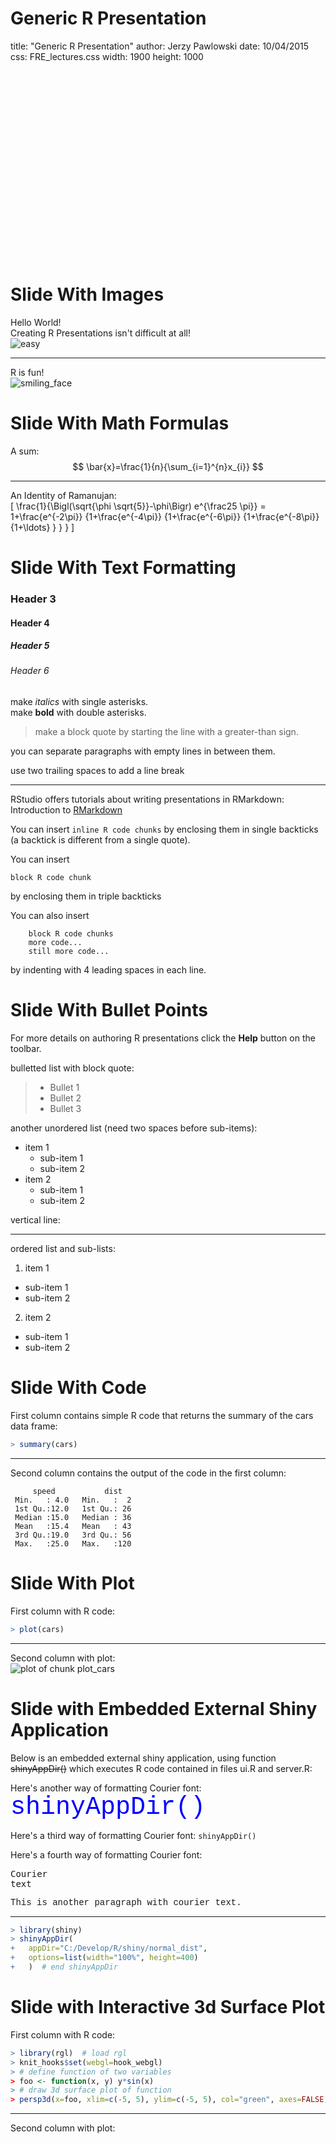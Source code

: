 Generic R Presentation
========================================================
title: "Generic R Presentation"
author: Jerzy Pawlowski
date: 10/04/2015
css: FRE_lectures.css
width: 1900
height: 1000



<div class="midcenter" style="margin-left:-300px; margin-top:300px;">
<img src="engineering_long_color.png"></img>
</div>


Slide With Images
========================================================
Hello World!  
Creating R Presentations isn't difficult at all!  
![easy](image/easy_button.png)

***

R is fun!  
![smiling_face](image/smile_small.png)



Slide With Math Formulas
========================================================

A sum:  
$$
\bar{x}=\frac{1}{n}{\sum_{i=1}^{n}x_{i}}
$$

***

An Identity of Ramanujan:  
\[ \frac{1}{\Bigl(\sqrt{\phi \sqrt{5}}-\phi\Bigr) e^{\frac25 \pi}} = 1+\frac{e^{-2\pi}} {1+\frac{e^{-4\pi}} {1+\frac{e^{-6\pi}} {1+\frac{e^{-8\pi}} {1+\ldots} } } } \]


Slide With Text Formatting
========================================================

### Header 3  
#### Header 4  
##### Header 5  
###### Header 6  

make *italics* with single asterisks.  
make **bold** with double asterisks.  
> make a block quote by starting the line with a greater-than sign.  

you can separate paragraphs with empty lines in between them.  

use two trailing spaces to add a line break  


***

RStudio offers tutorials about writing presentations in RMarkdown: Introduction to [RMarkdown](http://rmarkdown.rstudio.com/)

You can insert `inline R code chunks` by enclosing them in single backticks (a backtick is different from a single quote).  

You can insert 
```
block R code chunk
```
by enclosing them in triple backticks

You can also insert 
```
    block R code chunks
    more code...
    still more code...
```
by indenting with 4 leading spaces in each line.


Slide With Bullet Points
========================================================

For more details on authoring R presentations click the
**Help** button on the toolbar.

bulletted list with block quote:  
>- Bullet 1
>- Bullet 2
>- Bullet 3

another unordered list (need two spaces before sub-items):  
* item 1
  + sub-item 1
  + sub-item 2
* item 2
  + sub-item 1
  + sub-item 2

vertical line:
***

ordered list and sub-lists:  

1. item 1
  + sub-item 1
  + sub-item 2
2. item 2
  + sub-item 1
  + sub-item 2




Slide With Code
========================================================

First column contains simple R code that returns the summary of the cars data frame:  

```r
> summary(cars)
```

***

Second column contains the output of the code in the first column:  

```
     speed           dist    
 Min.   : 4.0   Min.   :  2  
 1st Qu.:12.0   1st Qu.: 26  
 Median :15.0   Median : 36  
 Mean   :15.4   Mean   : 43  
 3rd Qu.:19.0   3rd Qu.: 56  
 Max.   :25.0   Max.   :120  
```



Slide With Plot
========================================================

First column with R code:  

```r
> plot(cars)
```

***

Second column with plot:  
![plot of chunk plot_cars](generic_rpresentation-figure/plot_cars-1.png) 



Slide with Embedded External Shiny Application
========================================================
Below is an embedded external shiny application, using function ~~shinyAppDir()~~ which executes R code contained in files ui.R and server.R:

Here's another way of formatting Courier font:
<span style="font-family:Courier; color:blue; font-size:40px;">shinyAppDir()</span>

Here's a third way of formatting Courier font: `shinyAppDir()`

Here's a fourth way of formatting Courier font: <p><pre>Courier text</pre></p>
<p style="font-family:courier">This is another paragraph with courier text.</p>

***


```r
> library(shiny)
> shinyAppDir(
+   appDir="C:/Develop/R/shiny/normal_dist",
+   options=list(width="100%", height=400)
+   )  # end shinyAppDir
```



Slide with Interactive 3d Surface Plot
========================================================

First column with R code:  

```r
> library(rgl)  # load rgl
> knit_hooks$set(webgl=hook_webgl)
> # define function of two variables
> foo <- function(x, y) y*sin(x)
> # draw 3d surface plot of function
> persp3d(x=foo, xlim=c(-5, 5), ylim=c(-5, 5), col="green", axes=FALSE)
```

***

Second column with plot:  


